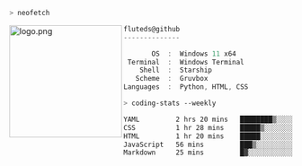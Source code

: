 ```zsh
> neofetch
```

<!--img align="left" src="https://github.com/fluteds.png" alt="logo.png" width="200"/>-->
<img align="left" src="https://external-content.duckduckgo.com/iu/?u=https%3A%2F%2F78.media.tumblr.com%2F975fca5f82161b190efdcaa05ffbd4ec%2Ftumblr_p6q6m9TJF01x3p3jmo1_500.png&f=1&nofb=1" alt="logo.png" width="200"/>

```csharp
fluteds@github
--------------

       OS  :  Windows 11 x64
 Terminal  :  Windows Terminal
    Shell  :  Starship
   Scheme  :  Gruvbox
Languages  :  Python, HTML, CSS
```

```zsh
> coding-stats --weekly
```

<!--START_SECTION:waka-->

```txt
YAML         2 hrs 20 mins   ████████▒░░░░░░░░░░░░░░░░   33.82 %
CSS          1 hr 28 mins    █████▒░░░░░░░░░░░░░░░░░░░   21.21 %
HTML         1 hr 20 mins    █████░░░░░░░░░░░░░░░░░░░░   19.42 %
JavaScript   56 mins         ███▒░░░░░░░░░░░░░░░░░░░░░   13.46 %
Markdown     25 mins         █▓░░░░░░░░░░░░░░░░░░░░░░░   06.07 %
```

<!--END_SECTION:waka-->
